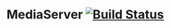 # MediaServer [![Build Status](https://travis-ci.org/bartek56/MediaServer.svg?branch=master)](https://travis-ci.org/bartek56/MediaServer)
